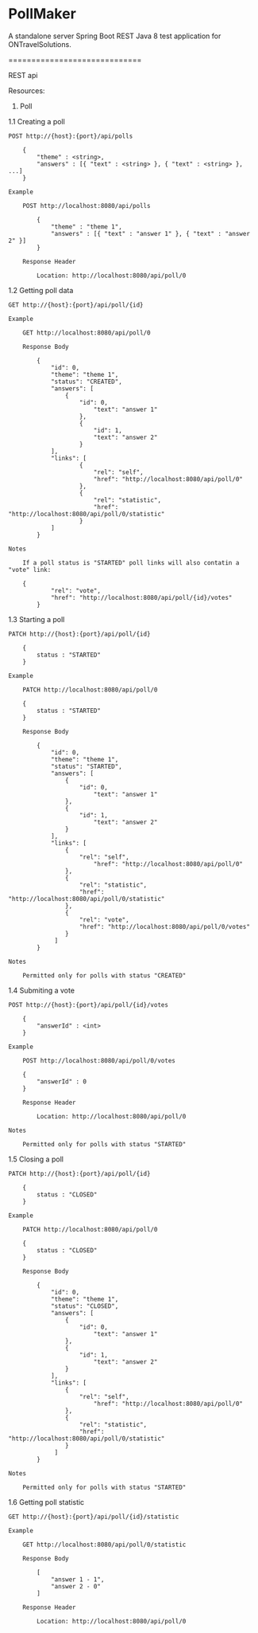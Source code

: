 # PollMaker

A standalone server Spring Boot REST Java 8 test application for ONTravelSolutions.

=============================

REST api

Resources:

1. Poll

1.1 Creating a poll

	POST http://{host}:{port}/api/polls
			
		{
			"theme" : <string>,
			"answers" : [{ "text" : <string> }, { "text" : <string> }, ...]
		}
	
	Example
	
		POST http://localhost:8080/api/polls

			{
				"theme" : "theme 1",
				"answers" : [{ "text" : "answer 1" }, { "text" : "answer 2" }]
			}
	
		Response Header
	
			Location: http://localhost:8080/api/poll/0

1.2 Getting	poll data	

	GET http://{host}:{port}/api/poll/{id}
		
	Example
	
		GET http://localhost:8080/api/poll/0
		
		Response Body
		
			{
				"id": 0,
				"theme": "theme 1",
				"status": "CREATED",
				"answers": [
					{
						"id": 0,
			      			"text": "answer 1"
			    		},
			    		{
			      			"id": 1,
			      			"text": "answer 2"
			    		}
			  	],
			  	"links": [
			    		{
			      			"rel": "self",
			      			"href": "http://localhost:8080/api/poll/0"
			    		},
			    		{
			      			"rel": "statistic",
			      			"href": "http://localhost:8080/api/poll/0/statistic"
			    		}
			  	]
			}
			
	Notes
	
		If a poll status is "STARTED" poll links will also contatin a "vote" link:
		
		{
	      		"rel": "vote",
	      		"href": "http://localhost:8080/api/poll/{id}/votes"
	    	}

1.3 Starting a poll

	PATCH http://{host}:{port}/api/poll/{id}

		{
			status : "STARTED"
		}
		
	Example
	
		PATCH http://localhost:8080/api/poll/0

		{
			status : "STARTED"
		}
		
		Response Body
	
			{
				"id": 0,
				"theme": "theme 1",
				"status": "STARTED",
				"answers": [
					{
						"id": 0,
				      		"text": "answer 1"
				 	},
				 	{
				   		"id": 1,
				      		"text": "answer 2"
				 	}
				],
				"links": [
					{
				   		"rel": "self",
				      		"href": "http://localhost:8080/api/poll/0"
				   	},
				   	{
				   		"rel": "statistic",
				   		"href": "http://localhost:8080/api/poll/0/statistic"
				   	},
				   	{
				   		"rel": "vote",
				   		"href": "http://localhost:8080/api/poll/0/votes"
				   	}
				 ]
			}
		
	Notes
	
		Permitted only for polls with status "CREATED"
	
1.4 Submiting a vote

	POST http://{host}:{port}/api/poll/{id}/votes
	
		{
			"answerId" : <int>
		}
		
	Example
	
		POST http://localhost:8080/api/poll/0/votes
	
		{
			"answerId" : 0
		}
		
		Response Header
	
			Location: http://localhost:8080/api/poll/0
			
	Notes
	
		Permitted only for polls with status "STARTED"

1.5 Closing a poll

	PATCH http://{host}:{port}/api/poll/{id}

		{
			status : "CLOSED"
		}
		
	Example
	
		PATCH http://localhost:8080/api/poll/0

		{
			status : "CLOSED"
		}
		
		Response Body
	
			{
				"id": 0,
				"theme": "theme 1",
				"status": "CLOSED",
				"answers": [
					{
						"id": 0,
				      		"text": "answer 1"
				   	},
				   	{
				   		"id": 1,
				      		"text": "answer 2"
				   	}
				],
				"links": [
					{
				   		"rel": "self",
				      		"href": "http://localhost:8080/api/poll/0"
				   	},
				   	{
				   		"rel": "statistic",
				   		"href": "http://localhost:8080/api/poll/0/statistic"
				   	}
				 ]
			}
		
	Notes
	
		Permitted only for polls with status "STARTED"
		
1.6 Getting poll statistic

	GET http://{host}:{port}/api/poll/{id}/statistic
	
	Example
	
		GET http://localhost:8080/api/poll/0/statistic
		
		Response Body
		
			[
				"answer 1 - 1",
				"answer 2 - 0"
			]
			
		Response Header
	
			Location: http://localhost:8080/api/poll/0
